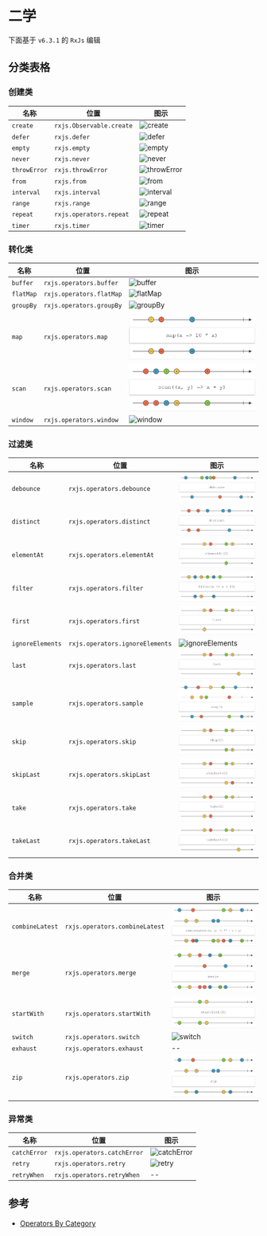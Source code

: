 # 二学

下面基于 `v6.3.1` 的 `RxJs` 编辑

## 分类表格

### 创建类

| 名称 | 位置 | 图示
|------|-----|-----
| `create`      | `rxjs.Observable.create`  | ![create](http://reactivex.io/documentation/operators/images/create.c.png)
| `defer`       | `rxjs.defer`              | ![defer](http://reactivex.io/documentation/operators/images/defer.c.png)
| `empty`       | `rxjs.empty`              | ![empty](http://reactivex.io/documentation/operators/images/empty.c.png)
| `never`       | `rxjs.never`              | ![never](http://reactivex.io/documentation/operators/images/never.c.png)
| `throwError`  | `rxjs.throwError`         | ![throwError](http://reactivex.io/documentation/operators/images/throw.c.png)
| `from`        | `rxjs.from`               | ![from](http://reactivex.io/documentation/operators/images/from.c.png)
| `interval`    | `rxjs.interval`           | ![interval](http://reactivex.io/documentation/operators/images/interval.c.png)
| `range`       | `rxjs.range`              | ![range](http://reactivex.io/documentation/operators/images/range.c.png)
| `repeat`      | `rxjs.operators.repeat`   | ![repeat](http://reactivex.io/documentation/operators/images/repeat.c.png)
| `timer`       | `rxjs.timer`              | ![timer](http://reactivex.io/documentation/operators/images/timer.c.png)

### 转化类

| 名称 | 位置 | 图示
|------|-----|-----
| `buffer`  | `rxjs.operators.buffer`   | ![buffer](http://reactivex.io/documentation/operators/images/Buffer.png)
| `flatMap` | `rxjs.operators.flatMap`  | ![flatMap](http://reactivex.io/documentation/operators/images/flatMap.c.png)
| `groupBy` | `rxjs.operators.groupBy`  | ![groupBy](http://reactivex.io/documentation/operators/images/groupBy.c.png)
| `map`     | `rxjs.operators.map`      | ![map](./source/0002-map.png)
| `scan`    | `rxjs.operators.scan`     | ![scan](./source/0002-scan.png)
| `window`  | `rxjs.operators.window`   | ![window](http://reactivex.io/documentation/operators/images/window.C.png)

### 过滤类

| 名称 | 位置 | 图示
|------|-----|-----
| `debounce`        | `rxjs.operators.debounce`         | ![debounce](./source/0002-debounce.png)
| `distinct`        | `rxjs.operators.distinct`         | ![distinct](./source/0002-distinct.png)
| `elementAt`       | `rxjs.operators.elementAt`        | ![elementAt](./source/0002-elementAt.png)
| `filter`          | `rxjs.operators.filter`           | ![filter](./source/0002-filter.png)
| `first`           | `rxjs.operators.first`            | ![first](./source/0002-first.png)
| `ignoreElements`  | `rxjs.operators.ignoreElements`   | ![ignoreElements](http://reactivex.io/documentation/operators/images/ignoreElements.c.png)
| `last`            | `rxjs.operators.last`             | ![last](./source/0002-last.png)
| `sample`          | `rxjs.operators.sample`           | ![sample](./source/0002-sample.png)
| `skip`            | `rxjs.operators.skip`             | ![skip](./source/0002-skip.png)
| `skipLast`        | `rxjs.operators.skipLast`         | ![skipLast](./source/0002-skipLast.png)
| `take`            | `rxjs.operators.take`             | ![take](./source/0002-take.png)
| `takeLast`        | `rxjs.operators.takeLast`         | ![takeLast](./source/0002-takeLast.png)

### 合并类

| 名称 | 位置 | 图示
|------|-----|-----
| `combineLatest`   | `rxjs.operators.combineLatest`    | ![combineLatest](./source/0002-combineLatest.png)
| `merge`           | `rxjs.operators.merge`            | ![merge](./source/0002-merge.png)
| `startWith`       | `rxjs.operators.startWith`        | ![startWith](./source/0002-startWith.png)
| `switch`          | `rxjs.operators.switch`           | ![switch](http://reactivex.io/documentation/operators/images/switch.c.png)
| `exhaust`         | `rxjs.operators.exhaust`          | --
| `zip`             | `rxjs.operators.zip`              | ![zip](./source/0002-zip.png)

### 异常类

| 名称 | 位置 | 图示
|------|-----|-----
| `catchError`  | `rxjs.operators.catchError`   | ![catchError](http://reactivex.io/documentation/operators/images/Catch.png)
| `retry`       | `rxjs.operators.retry`        | ![retry](http://reactivex.io/documentation/operators/images/retry.C.png)
| `retryWhen`   | `rxjs.operators.retryWhen`    | --


## 参考

* [Operators By Category](http://reactivex.io/documentation/operators.html)
